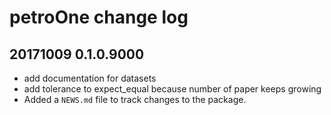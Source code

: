 # petroOne change log

## 20171009 0.1.0.9000
* add documentation for datasets
* add tolerance to expect_equal because number of paper keeps growing
* Added a `NEWS.md` file to track changes to the package.



